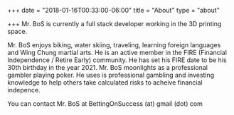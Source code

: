 +++
date = "2018-01-16T00:33:00-06:00"
title = "About"
type = "about"

+++
Mr. BoS is currently a full stack developer working in the 3D printing space.


Mr. BoS enjoys biking, water skiing, traveling, learning foreign languages and Wing Chung martial arts. He is an active member in the FIRE (Financial Independence / Retire Early) community. He has set his FIRE date to be his 30th birthday in the year 2021. Mr. BoS moonlights as a professional gambler playing poker. He uses is professional gambling and investing knowledge to help others take calculated risks to acheive financial indepence. 

You can contact Mr. BoS at BettingOnSuccess (at) gmail (dot) com

